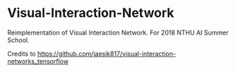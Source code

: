 # Visual-Interaction-Network
Reimplementation of Visual Interaction Network. For 2018 NTHU AI Summer School.

Credits to https://github.com/jaesik817/visual-interaction-networks_tensorflow
